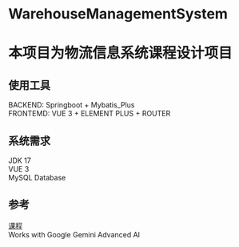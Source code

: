 # WarehouseManagementSystem

# 本项目为物流信息系统课程设计项目

## 使用工具
BACKEND: Springboot + Mybatis_Plus  
FRONTEMD: VUE 3 + ELEMENT PLUS + ROUTER

## 系统需求
JDK 17  
VUE 3  
MySQL Database

## 参考  
[课程](https://www.bilibili.com/video/BV1Qe411V7TZ?p=1&vd_source=8d5101c64c259c4a82f174c9da33f943)  
Works with Google Gemini Advanced AI
